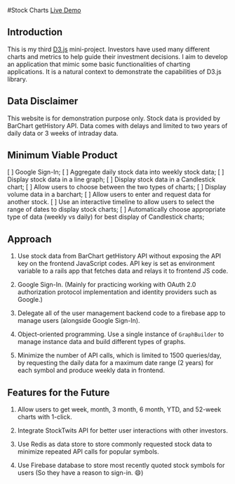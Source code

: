 #Stock Charts [Live Demo](http://plocks.herokuapp.com)

## Introduction

This is my third [D3.js](https://github.com/d3) mini-project.  Investors have used many different charts and metrics to help guide their investment decisions.  I aim to develop an application that mimic some basic functionalities of charting applications.  It is a natural context to demonstrate the capabilities of D3.js library.

## Data Disclaimer

This website is for demonstration purpose only.  Stock data is provided by BarChart getHistory API.  Data comes with delays and limited to two years of daily data or 3 weeks of intraday data.

## Minimum Viable Product

[ ] Google Sign-In;
[ ] Aggregate daily stock data into weekly stock data;
[ ] Display stock data in a line graph;
[ ] Display stock data in a Candlestick chart;
[ ] Allow users to choose between the two types of charts;
[ ] Display volume data in a barchart;
[ ] Allow users to enter and request data for another stock.
[ ] Use an interactive timeline to allow users to select the range of dates to display stock charts;
[ ] Automatically choose appropriate type of data (weekly vs daily) for best display of Candlestick charts;


## Approach

1. Use stock data from BarChart getHistory API without exposing the API key on the frontend JavaScript codes.  API key is set as environment variable to a rails app that fetches data and relays it to frontend JS code.

2. Google Sign-In. (Mainly for practicing working with OAuth 2.0 authorization protocol implementation and identity providers such as Google.)

3. Delegate all of the user management backend code to a firebase app to manage users (alongside Google Sign-In).

4. Object-oriented programming.  Use a single instance of `GraphBuilder` to manage instance data and build different types of graphs.  

5. Minimize the number of API calls, which is limited to 1500 queries/day, by requesting the daily data for a maximum date range (2 years) for each symbol and produce weekly data in frontend.


## Features for the Future

1. Allow users to get week, month, 3 month, 6 month, YTD, and 52-week charts with 1-click.

2. Integrate StockTwits API for better user interactions with other investors.

3. Use Redis as data store to store commonly requested stock data to minimize repeated API calls for popular symbols.

4. Use Firebase database to store most recently quoted stock symbols for users (So they have a reason to sign-in. :smile:)
